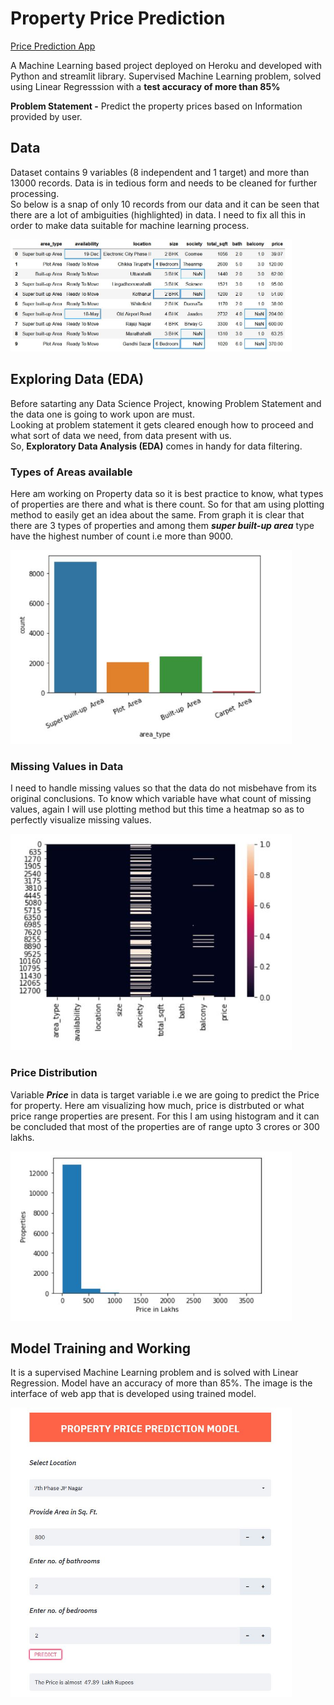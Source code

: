 # Property Price Prediction
[Price Prediction App](https://price--prediction-app.herokuapp.com)

A Machine Learning based project deployed on Heroku and developed with Python and streamlit library. Supervised Machine Learning problem, solved using Linear Regresssion with a **test accuracy of more than 85%**<br>

**Problem Statement -** Predict the property prices based on Information provided by user.
## Data
Dataset contains 9 variables (8 independent and 1 target) and more than 13000 records. Data is in tedious form and needs to be cleaned for further processing. <br>
So below is a snap of only 10 records from our data and it can be seen that there are a lot of ambiguities (highlighted) in data. I need to fix all this in order to make data suitable for machine learning process.

[<img src="screenshots/data.JPG" width="450"/>](screenshots/data.JPG)

## Exploring Data (EDA)
Before satarting any Data Science Project, knowing Problem Statement and the data one is going to work upon are must.<br>
Looking at problem statement it gets cleared enough how to proceed and what sort of data we need, from data present with us. <br>
So, **Exploratory Data Analysis (EDA)** comes in handy for data filtering.

### Types of Areas available
Here am working on Property data so it is best practice to know, what types of properties are there and what is there count. So for that am using plotting method to easily get an idea about the same. From graph it is clear that there are 3 types of properties and among them ***super built-up area*** type have the highest number of count i.e more than 9000.

[<img src="screenshots/area.JPG" width="450"/>](screenshots/area.JPG)

### Missing Values in Data
I need to handle missing values so that the data do not misbehave from its original conclusions. To know which variable have what count of missing values, again I will use plotting method but this time a heatmap so as to perfectly visualize missing values.

[<img src="screenshots/missing.JPG" width="450"/>](screenshots/missing.JPG)

### Price Distribution
Variable ***Price*** in data is target variable i.e we are going to predict the Price for property. Here am visualizing how much, price is distrbuted or what price range properties are present. For this I am using histogram and it can be concluded that most of the properties are of range upto 3 crores or 300 lakhs. 

[<img src="screenshots/price.JPG" width="450"/>](screenshots/price.JPG)

## Model Training and Working
It is a supervised Machine Learning problem and is solved with Linear Regression. Model have an accuracy of more than 85%. The image is the interface of web app that is developed using trained model.

[<img src="screenshots/pred.JPG" width="450"/>](screenshots/pred.JPG)

